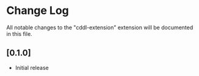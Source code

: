 # Change Log

All notable changes to the "cddl-extension" extension will be documented in this file.

## [0.1.0]

- Initial release